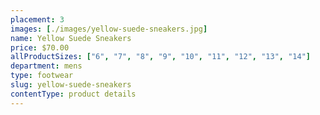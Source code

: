 ```yaml
---
placement: 3
images: [./images/yellow-suede-sneakers.jpg]
name: Yellow Suede Sneakers
price: $70.00
allProductSizes: ["6", "7", "8", "9", "10", "11", "12", "13", "14"]
department: mens
type: footwear
slug: yellow-suede-sneakers
contentType: product details
---
```

